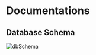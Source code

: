 # Documentations

## Database Schema
![dbSchema](https://user-images.githubusercontent.com/29877872/62658134-d9742080-b91c-11e9-8b01-3b1e4be62c0b.jpg)
